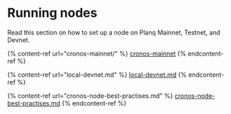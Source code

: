 # Running nodes

Read this section on how to set up a node on Planq Mainnet, Testnet, and Devnet.

{% content-ref url="cronos-mainnet/" %}
[cronos-mainnet](planq-mainnet/)
{% endcontent-ref %}

{% content-ref url="local-devnet.md" %}
[local-devnet.md](local-devnet.md)
{% endcontent-ref %}

{% content-ref url="cronos-node-best-practises.md" %}
[cronos-node-best-practises.md](planq-node-best-practises.md)
{% endcontent-ref %}
